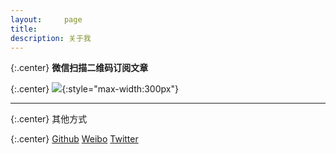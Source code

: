 ```yaml
---
layout:     page
title:      
description: 关于我
---
```


{:.center}
**微信扫描二维码订阅文章**


{:.center}
![](http://cdn4atleeon.qiniudn.com/image/about/qrcode_for_gh_908b97669dca_258.jpg){:style="max-width:300px"}

<hr>


{:.center}
其他方式

{:.center}
[Github](http://www.github.com/leeon)
[Weibo](http://weibo.com/843168299)
[Twitter](https://twitter.com/atleeon)